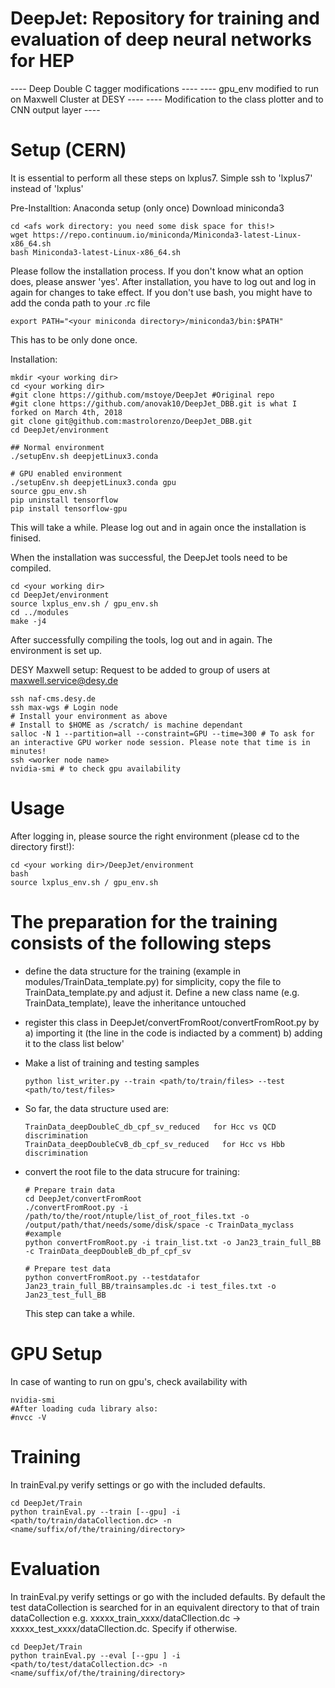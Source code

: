 DeepJet: Repository for training and evaluation of deep neural networks for HEP
===============================================================================
 ----  Deep Double C tagger modifications ----
 ----  gpu_env modified to run on Maxwell Cluster at DESY  ----
 ----  Modification to the class plotter and to CNN output layer ----

Setup (CERN)
==========
It is essential to perform all these steps on lxplus7. Simple ssh to 'lxplus7' instead of 'lxplus'

Pre-Installtion: Anaconda setup (only once)
Download miniconda3
```
cd <afs work directory: you need some disk space for this!>
wget https://repo.continuum.io/miniconda/Miniconda3-latest-Linux-x86_64.sh
bash Miniconda3-latest-Linux-x86_64.sh
```
Please follow the installation process. If you don't know what an option does, please answer 'yes'.
After installation, you have to log out and log in again for changes to take effect.
If you don't use bash, you might have to add the conda path to your .rc file
```
export PATH="<your miniconda directory>/miniconda3/bin:$PATH"
```
This has to be only done once.


Installation:
```
mkdir <your working dir>
cd <your working dir>
#git clone https://github.com/mstoye/DeepJet #Original repo
#git clone https://github.com/anovak10/DeepJet_DBB.git is what I forked on March 4th, 2018
git clone git@github.com:mastrolorenzo/DeepJet_DBB.git
cd DeepJet/environment

## Normal environment
./setupEnv.sh deepjetLinux3.conda

# GPU enabled environment
./setupEnv.sh deepjetLinux3.conda gpu
source gpu_env.sh
pip uninstall tensorflow
pip install tensorflow-gpu
```
This will take a while. Please log out and in again once the installation is finised.

When the installation was successful, the DeepJet tools need to be compiled.
```
cd <your working dir>
cd DeepJet/environment
source lxplus_env.sh / gpu_env.sh
cd ../modules
make -j4
```
After successfully compiling the tools, log out and in again.
The environment is set up.

DESY Maxwell setup:
Request to be added to group of users at maxwell.service@desy.de
```
ssh naf-cms.desy.de
ssh max-wgs # Login node
# Install your environment as above
# Install to $HOME as /scratch/ is machine dependant
salloc -N 1 --partition=all --constraint=GPU --time=300 # To ask for an interactive GPU worker node session. Please note that time is in minutes!
ssh <worker node name>
nvidia-smi # to check gpu availability
```


Usage
==============

After logging in, please source the right environment (please cd to the directory first!):
```
cd <your working dir>/DeepJet/environment
bash
source lxplus_env.sh / gpu_env.sh
```

The preparation for the training consists of the following steps
====

- define the data structure for the training (example in modules/TrainData_template.py)
  for simplicity, copy the file to TrainData_template.py and adjust it. 
  Define a new class name (e.g. TrainData_template), leave the inheritance untouched
  
- register this class in DeepJet/convertFromRoot/convertFromRoot.py by 
  a) importing it (the line in the code is indiacted by a comment)
  b) adding it to the class list below'

- Make a list of training and testing samples
  ```
  python list_writer.py --train <path/to/train/files> --test <path/to/test/files>
  ```
- So far, the data structure used are:
  ```
  TrainData_deepDoubleC_db_cpf_sv_reduced   for Hcc vs QCD discrimination
  TrainData_deepDoubleCvB_db_cpf_sv_reduced   for Hcc vs Hbb discrimination 	
  ```  

- convert the root file to the data strucure for training:
  ```
  # Prepare train data
  cd DeepJet/convertFromRoot
  ./convertFromRoot.py -i /path/to/the/root/ntuple/list_of_root_files.txt -o /output/path/that/needs/some/disk/space -c TrainData_myclass
  #example
  python convertFromRoot.py -i train_list.txt -o Jan23_train_full_BB -c TrainData_deepDoubleB_db_pf_cpf_sv

  # Prepare test data
  python convertFromRoot.py --testdatafor Jan23_train_full_BB/trainsamples.dc -i test_files.txt -o Jan23_test_full_BB
  ```
  
  This step can take a while.

GPU Setup
====
In case of wanting to run on gpu's, check availability with 
```
nvidia-smi
#After loading cuda library also:
#nvcc -V
```



Training
====
In trainEval.py verify settings or go with the included defaults.

```
cd DeepJet/Train
python trainEval.py --train [--gpu] -i <path/to/train/dataCollection.dc> -n <name/suffix/of/the/training/directory>
```


Evaluation
====
In trainEval.py verify settings or go with the included defaults. By default the test dataCollection is searched for in an equivalent directory to that of train dataCollection e.g. xxxxx_train_xxxx/dataCllection.dc -> xxxxx_test_xxxx/dataCllection.dc. Specify if otherwise.

```
cd DeepJet/Train
python trainEval.py --eval [--gpu ] -i <path/to/test/dataCollection.dc> -n <name/suffix/of/the/training/directory>
```


